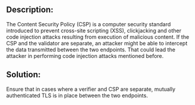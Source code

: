 ## Description:

The Content Security Policy (CSP) is a computer security standard introduced to prevent cross-site scripting (XSS), clickjacking and other code injection attacks resulting from execution of malicious content.
If the CSP and the validator are separate, an attacker might be able to intercept the data transmitted between the two endpoints. That could lead the attacker in performing code injection attacks mentioned before.

## Solution:

Ensure that in cases where a verifier and CSP are separate, mutually authenticated TLS is in place between the two endpoints.



